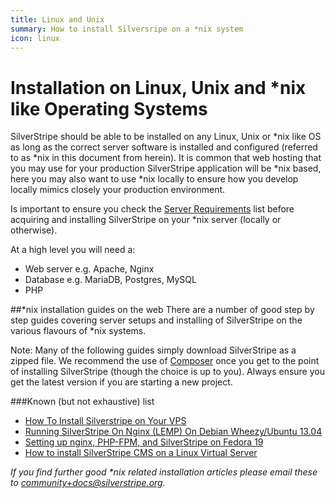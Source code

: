 ```yaml
---
title: Linux and Unix
summary: How to install Silversripe on a *nix system
icon: linux
---
```


# Installation on Linux, Unix and *nix like Operating Systems

SilverStripe should be able to be installed on any Linux, Unix or *nix like OS as long as the correct server software is installed and configured (referred to as *nix in this document from herein). It is common that web hosting that you may use for your production SilverStripe application will be *nix based, here you may also want to use *nix locally to ensure how you develop locally mimics closely your production environment.

Is important to ensure you check the [Server Requirements](/getting_started/server_requirements) list before acquiring and installing SilverStripe on your *nix server (locally or otherwise).

At a high level you will need a:
* Web server e.g. Apache, Nginx
* Database e.g. MariaDB, Postgres, MySQL
* PHP

##*nix installation guides on the web
There are a number of good step by step guides covering server setups and installing of SilverStripe on the various flavours of *nix systems. 

Note: Many of the following guides simply download SilverStripe as a zipped file. We recommend the use of [Composer](/getting_started/composer/) once you get to the point of installing SilverStripe (though the choice is up to you). Always ensure you get the latest version if you are starting a new project.

###Known (but not exhaustive) list
* [How To Install Silverstripe on Your VPS](https://www.digitalocean.com/community/tutorials/how-to-install-silverstripe-on-your-vps)
* [Running SilverStripe On Nginx (LEMP) On Debian Wheezy/Ubuntu 13.04](http://www.howtoforge.com/running-silverstripe-on-nginx-lemp-on-debian-wheezy-ubuntu-13.04)
* [Setting up nginx, PHP-FPM, and SilverStripe on Fedora 19](http://halkyon.net/blog/setting-up-nginx-php-fpm-and-silverstripe-installation-on-fedora-19/)
* [How to install SilverStripe CMS on a Linux Virtual Server](http://www.rosehosting.com/blog/how-to-install-silverstripe-cms-on-a-linux-virtual-server/)


_If you find further good *nix related installation articles please email these to community+docs@silverstripe.org._
